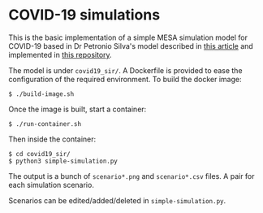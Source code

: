# COVID-19 simulations

This is the basic implementation of a simple MESA simulation model for COVID-19 based in 
Dr Petronio Silva's model described in [this article](https://towardsdatascience.com/agent-based-simulation-of-covid-19-health-and-economical-effects-6aa4ae0ff397) 
and implemented in [this repository](https://github.com/petroniocandido/COVID19_AgentBasedSimulation).

The model is under `covid19_sir/`. A Dockerfile is provided to ease the configuration of the required environment. To build the docker image:

```
$ ./build-image.sh
```

Once the image is built, start a container:

```
$ ./run-container.sh
```

Then inside the container:

```
$ cd covid19_sir/
$ python3 simple-simulation.py
```

The output is a bunch of `scenario*.png` and `scenario*.csv` files. A pair for each simulation scenario.

Scenarios can be edited/added/deleted in `simple-simulation.py`.
